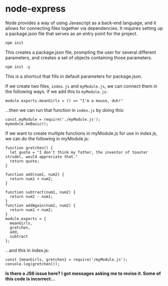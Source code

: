# node-express

Node provides a way of using Javascript as a back-end language, and it allows for connecting files together via dependencies. It requires setting up a package.json file that serves as an entry point for the project.

```
npm init
```
This creates a package.json file, prompting the user for several different parameters, and creates a set of objects containing those parameters.

```
npm init -y
```

This is a shortcut that fills in default parameters for package.json.

If we create two files, ```index.js``` and ```myModule.js```, we can connect them in the following ways. If we add this to ```myModule.js```:

```
module.exports.meanGirls = () => "I'm a mouse, duh!"
```
...then we can run that function in ```index.js``` by doing this:

```
const.myModule = require('./myModule.js');
mymodule.beBasic();
```
If we want to create multiple functions in myModule.js for use in index.js, we can do the following in myModule.js:

```
function gretchen() {
  let quote = "I don't think my father, the inventor of toaster strudel, would appreciate that."
  return quote;
}

function add(num1, num2) {
  return num1 + num2;
}

function subtract(num1, num2) {
  return num2 - num1;
}
function addAgain(num1, num2) {
  return num1 + num2;
}
module.exports = {
  meanGirls,
  gretchen,
  add,
  subtract
};
```
...and this in index.js:

```
const {meanGirls, gretchen} = require('/myModule.js');
console.log(gretchen());
```
**Is there a JS6 issue here? I got messages asking me to revise it. Some of this code is incorrect...**
